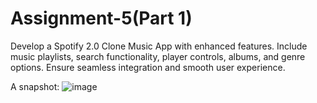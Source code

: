 # Assignment-5(Part 1)
Develop a Spotify 2.0 Clone Music App with enhanced features. Include music playlists, search functionality, player controls, albums, and genre options. Ensure seamless integration and smooth user experience.

A snapshot:
![image](https://github.com/user-attachments/assets/ae8ed81b-eebb-4052-ae3b-fe3b24791903)
